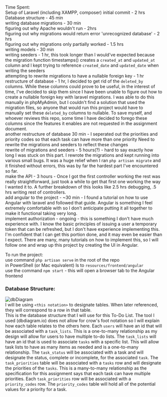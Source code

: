 Time Spent:<br/>
Setup of Laravel (including XAMPP, composer) initial commit - 2 hrs<br/>
Database structure - 45 min<br/>
writing database migrations - 30 min<br/>
figuring out why Apache wouldn't run - 2hrs<br/>
figuring out why migrations would return error 'unrecognized database' - 2 hrs<br/>
figuring out why migrations only partially worked - 1.5 hrs<br/>
writing models - 30 min<br/>
writing seeders - 1 hr, this took longer than I would've expected because the migration function timestamps() creates a `created_at` and `updated_at` column and I kept trying to reference `created_date` and `updated_date` when writing the seeders<br/>
attempting to rewrite migrations to have a nullable foreign key - 1 hr<br/>
restructure of database - 1 hr, I decided to get rid of the `deleted_by` columns. While these columns could prove to be useful, in the interest of time, I've decided to skip them since I have been unable to figure out how to create a nullable foreign key with laravel migrations. I was able to do this manually in phpMyAdmin, but I couldn't find a solution that used the migration files, so anyone that would run this project would have to manually set these `deleted_by` columns to nullable. To save myself, and whoever reviews this repo, some time I have decided to forego these columns since the features it enables are not requested in the assignment document.<br/>
another restructure of database 30 min - I seperated out the priorities and priority codes so that each task can have more than one priority
Need to rewrite the migrations and seeders to reflect these changes<br/>
rewrite of migrations and seeders - 5 hours(?) - hard to say exactly how long I was stuck on this part. I rewrote the migrations and kept running into various small bugs. It was a huge relief when I ran `php artisan migrate` and it finished without errors, this was by far the hardest part I've encountered so far.<br/>
make the API - 3 hours - Once I got the first controller working the rest was really straightforward, just took a while to get that first one working the way I wanted it to. A further breakdown of this looks like 2.5 hrs debugging, .5 hrs writing rest of controllers.<br/>
add angular to the project - ~30 min - I found a tutorial on how to use Angular with laravel and followed that guide. Angular is something I feel extremely comfortable with so I don't anticipate putting it all together to make it functional taking very long.<br/>
implement authorization - ongoing - this is something I don't have much experience with. I know the basic principles of issuing a user a temporary token that can be refreshed, but I don't have experience implementing this. I'm confident that I can get this portion done, and it may even be easier than I expect. There are many, many tutorials on how to implement this, so I will follow one and wrap up this project by creating the UI in Angular.


To run the project:<br/>
use command `php artisan serve` in the root of the repo<br/>
in PowerShell (or Mac equivalent) ls to `resources/frontend/angular`<br/>
use the command `npm start` - this will open a browser tab to the Angular frontend

### Database Structure:<br/>
![dbDiagram](https://user-images.githubusercontent.com/35579966/108422253-4d76d080-7204-11eb-994f-088dcc7426f2.PNG)<br/>
I will be using `<this notation>` to designate tables. When later referenced, they will correspond to a row in that table.<br/>
This is the database structure that I will use for this To-Do List. The tool I used (dbdiagram.io) does not allow for
crow's foot notation so I will explain how each table relates to the others here. Each `users` will have an id that will
be associated with a `task_lists`. This is a one-to-many relationship as my design will allow for users to have multiple
to-do lists. The `task_lists` will have an id that is used to associate `tasks` with a specific list. This will allow task
lists to have as many items as needed and is a one-to-many relationship. The `task_status` will be associated with a task and 
will designate the status, complete or incomplete, for the associated `task`. The `task_priorities` table will be associated 
with a `tasks` row and will designate the priorities of the `tasks`. This is a many-to-many relationship as the 
specification for this assignment says that each task can have multiple priorities. Each `task_priorities` row will be associated
with a `priority_codes` row. The `priority_codes` table will hold all of the potential values for a priority for a task.
